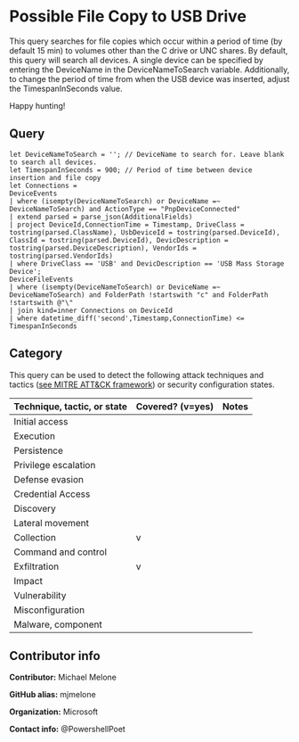 # Possible File Copy to USB Drive

This query searches for file copies which occur within a period of time (by default 15 min) to volumes other than the C drive or UNC shares. By default, this query will
search all devices. A single device can be specified by entering the DeviceName in the DeviceNameToSearch variable. Additionally, to change the period of time from when
the USB device was inserted, adjust the TimespanInSeconds value.

Happy hunting!

## Query

```
let DeviceNameToSearch = ''; // DeviceName to search for. Leave blank to search all devices.
let TimespanInSeconds = 900; // Period of time between device insertion and file copy
let Connections =
DeviceEvents
| where (isempty(DeviceNameToSearch) or DeviceName =~ DeviceNameToSearch) and ActionType == "PnpDeviceConnected"
| extend parsed = parse_json(AdditionalFields)
| project DeviceId,ConnectionTime = Timestamp, DriveClass = tostring(parsed.ClassName), UsbDeviceId = tostring(parsed.DeviceId), ClassId = tostring(parsed.DeviceId), DevicDescription = tostring(parsed.DeviceDescription), VendorIds = tostring(parsed.VendorIds)
| where DriveClass == 'USB' and DevicDescription == 'USB Mass Storage Device';
DeviceFileEvents
| where (isempty(DeviceNameToSearch) or DeviceName =~ DeviceNameToSearch) and FolderPath !startswith "c" and FolderPath !startswith @"\"
| join kind=inner Connections on DeviceId
| where datetime_diff('second',Timestamp,ConnectionTime) <= TimespanInSeconds
```

## Category

This query can be used to detect the following attack techniques and tactics ([see MITRE ATT&CK framework](https://attack.mitre.org/)) or security configuration states.

| Technique, tactic, or state | Covered? (v=yes) | Notes |
|------------------------|----------|-------|
| Initial access |  |  |
| Execution |  |  |
| Persistence |  |  | 
| Privilege escalation |  |  |
| Defense evasion |  |  | 
| Credential Access |  |  | 
| Discovery |  |  | 
| Lateral movement |  |  | 
| Collection | v |  | 
| Command and control |  |  | 
| Exfiltration | v |  | 
| Impact |  |  |
| Vulnerability |  |  |
| Misconfiguration |  |  |
| Malware, component |  |  |


## Contributor info

**Contributor:** Michael Melone

**GitHub alias:** mjmelone

**Organization:** Microsoft

**Contact info:** @PowershellPoet
